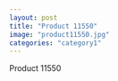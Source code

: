 ```yaml
---
layout: post
title: "Product 11550"
image: "product11550.jpg"
categories: "category1"
---
```

Product 11550
